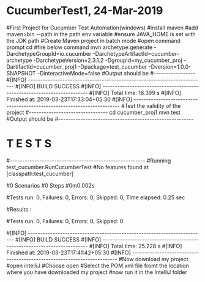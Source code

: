 # CucumberTest1, 24-Mar-2019
#First Project for Cucumber Test Automation(windows)
#install maven
#add maven>bin --path in the path env variable
#ensure JAVA_HOME is  set with the JDK path
#Create Maven project in batch mode
#open command prompt
cd <to folder where you want to create your project>
#fire below command
mvn archetype:generate  -DarchetypeGroupId=io.cucumber -DarchetypeArtifactId=cucumber-archetype -DarchetypeVersion=2.3.1.2 -DgroupId=my_cucumber_proj -DartifactId=cucumber_proj1   -Dpackage=test_cucumber  -Dversion=1.0.0-SNAPSHOT -DinteractiveMode=false
#Output should be
#-----------------
#[INFO] ------------------------------------------------------------------------
#[INFO] BUILD SUCCESS
#[INFO] ------------------------------------------------------------------------
#[INFO] Total time:  18.399 s
#[INFO] Finished at: 2019-03-23T17:33:04+05:30
#[INFO] ------------------------------------------------------------------------
#Test the validity of the project 
#--------------------------------
cd cucumber_proj1
mvn test
#Output should be
#-------------------------------------------------------
# T E S T S
#-------------------------------------------------------
#Running test_cucumber.RunCucumberTest
#No features found at [classpath:test_cucumber]

#0 Scenarios
#0 Steps
#0m0.002s

#Tests run: 0, Failures: 0, Errors: 0, Skipped: 0, Time elapsed: 0.25 sec

#Results :

#Tests run: 0, Failures: 0, Errors: 0, Skipped: 0

#[INFO] ------------------------------------------------------------------------
#[INFO] BUILD SUCCESS
#[INFO] ------------------------------------------------------------------------
#[INFO] Total time:  25.228 s
#[INFO] Finished at: 2019-03-23T17:41:42+05:30
#[INFO] ------------------------------------------------------------------------
#Now download my project
#open intelliJ
#Choose open 
#Select the POM.xml file fromt the location where you have downloaded my project
#now run it in the IntelliJ folder

